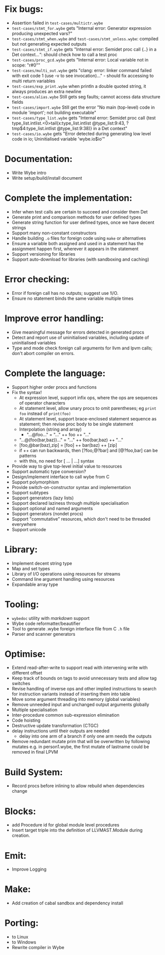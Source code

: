# Fix bugs:

* Assertion failed in `test-cases/multictr.wybe`
* `test-cases/stmt_for.wybe` gets "Internal error: Generator expression producing unexpected vars?"
* `test-cases/stmt_when.wybe` and `test-cases/stmt_unless.wybe`: compiled but not generating expected outputs
* `test-cases/stmt_if.wybe` gets "Internal error: Semidet proc call {..} in a Det context...“: should check how to call a test proc
* `test-cases/proc_gcd.wybe` gets "Internal error: Local variable not in scope: "r#0""
* `test-cases/multi_out.wybe` gets "clang: error: linker command failed with exit code 1 (use -v to see invocation)..." - should fix accessing to multi return variables
* `test-cases/exp_print.wybe` when println a double quoted string, it always produces an extra newline
* `test-cases/alias.wybe` Still gets seg faults; cannot access data structure fields
* `test-cases/import.wybe` Still get the error "No main (top-level) code in module 'import'; not building executable"
* `test-cases/type_list.wybe` gets "Internal error: Semidet proc call {test type_list.intlist.<0>tail(x:type_list.intlist @type_list:9:43, ?tmp$4:type_list.intlist @type_list:9:38)} in a Det context"
* `test-cases/io.wybe` gets "Error detected during generating low level code in io; Uninitialised variable 'wybe.io$io'"


# Documentation:
* Write Wybe intro
* Write setup/build/install document


# Complete the implementation:
* Infer when test calls are certain to succeed and consider them Det
* Generate print and comparison methods for user defined types
* Generate string function for user defined types, once we have decent strings
* Support many non-constant constructors
* Handle building `.o` files for foreign code using `make` or alternatives
* Ensure a variable both assigned and used in a statement has the assignment
  happen first, wherever it appears in the statement
* Support versioning for libraries
* Support auto-download for libraries (with sandboxing and caching)


# Error checking:
* Error if foreign call has no outputs; suggest use !I/O.
* Ensure no statement binds the same variable multiple times


# Improve error handling:
* Give meaningful message for errors detected in generated procs
* Detect and report use of uninitialised variables, including update
   of uninitialised variables
* Type and mode check foreign call arguments for llvm and lpvm calls;
  don't abort compiler on errors.


# Complete the language:
* Support higher order procs and functions
* Fix the syntax!
    * At expression level, support infix ops, where the ops are sequences of
      operator characters
    * At statement level, allow unary procs to omit parentheses;
      eg `print foo` instead of `print(foo)`
    * At statement level, support brace-enclosed statement sequence as
      statement; then revise proc body to be single statement
    * Interpolation (string and array)
        * "...@foo..." = "..." ++ foo ++ "..."
	* "...@(foo(bar,baz))..." = "..." ++ foo(bar,baz) ++ "..."
	* [foo,@bar(baz),zip] = [foo] ++ bar(baz) ++ [zip]
	* if ++ can run backwards, then [?foo,@?bar] and [@?foo,bar] can be patterns
	* with this, no need for [ ... | ...] syntax
* Provide way to give top-level initial value to resources
* Support automatic type conversion?
* Design/implement interface to call wybe from C
* Support polymorphism
* Provide switch-on-constructor syntax and implementation
* Support subtypes
* Support generators (lazy lists)
* Support declared laziness through multiple specialisation
* Support optional and named arguments
* Support generators (nondet procs)
* Support "commutative" resources, which don't need to be threaded everywhere
* Support unicode


# Library:
* Implement decent string type
* Map and set types
* Library of I/O operations using resources for streams
* Command line argument handling using resources
* Expandable array type


# Tooling:
* `wybedoc` utility with *markdown* support
* Wybe code reformatter/beautifier
* Tool to generate .wybe foreign interface file from C `.h` file
* Parser and scanner generators


# Optimise:
* Extend read-after-write to support read with intervening write with different
  offset
* Keep track of bounds on tags to avoid unnecessary tests and allow tag switches
* Revise handling of inverse ops and other implied instructions to search for
  instruction variants instead of inserting them into table
* Move some argument threading into memory (global variables)
* Remove unneeded input and unchanged output arguments globally
* Multiple specialisation
* Inter-procedure common sub-expression elimination
* Code hoisting
* Destructive update transformation (CTGC)
* delay instructions until their outputs are needed
    * delay into one arm of a branch if only one arm needs the outputs
* Remove redundant mutate prim that will be overwritten by following mutates
  e.g. in person1.wybe, the first mutate of lastname could be removed in final LPVM


# Build System:
* Record procs before inlining to allow rebuild when dependencies change


# Blocks:
* add Procedure id for global module level procedures
* Insert target triple into the definition of LLVMAST.Module during
  creation.


# Emit:
* Improve Logging


# Make:
* Add creation of cabal sandbox and dependency install


# Porting:
* to Linux
* to Windows
* Rewrite compiler in Wybe
